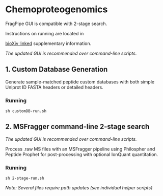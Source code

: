 # Chemoproteogenomics

FragPipe GUI is compatible with 2-stage search. 

Instructions on running are located in

[bioXiv linked](https://doi.org/10.1101/2023.08.12.553095) supplementary information.

_The updated GUI is recommended over command-line scripts._



## 1. Custom Database Generation

Generate sample-matched peptide custom databases with both simple Uniprot ID FASTA headers or detailed headers.

### Running

`sh customDB-run.sh`

## 2. MSFragger command-line 2-stage search

_The updated GUI is recommended over command-line scripts._

Process .raw MS files with an MSFragger pipeline using Philospher and Peptide Prophet for post-processing with optional IonQuant quantitation.

### Running

`sh 2-stage-run.sh`
 
_Note: Several files require path updates (see individual helper scripts)_

